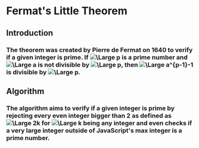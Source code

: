 # Fermat's Little Theorem

## Introduction
### The theorem was created by Pierre de Fermat on 1640 to verify if a given integer is prime. If ![\Large p](https://latex.codecogs.com/svg.latex?\Large&space;p) is a prime number and ![\Large a](https://latex.codecogs.com/svg.latex?\Large&space;a) is not divisible by ![\Large p](https://latex.codecogs.com/svg.latex?\Large&space;p), then ![\Large a^{p-1}-1](https://latex.codecogs.com/svg.latex?\Large&space;a^{p-1}-1) is divisible by ![\Large p](https://latex.codecogs.com/svg.latex?\Large&space;p).

## Algorithm
### The algorithm aims to verify if a given integer is prime by rejecting every even integer bigger than 2 as defined as ![\Large 2k](https://latex.codecogs.com/svg.latex?\Large&space;2k) for ![\Large k](https://latex.codecogs.com/svg.latex?\Large&space;k) being any integer and even checks if a very large integer outside of JavaScript's max integer is a prime number.
